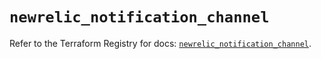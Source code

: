 # `newrelic_notification_channel`

Refer to the Terraform Registry for docs: [`newrelic_notification_channel`](https://registry.terraform.io/providers/newrelic/newrelic/3.74.0/docs/resources/notification_channel).
